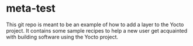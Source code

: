 # meta-test
This git repo is meant to be an example of how to add a layer to the Yocto project. It contains some sample recipes to help a new user get acquainted with building software using the Yocto project.
